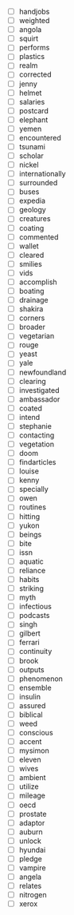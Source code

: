 - [ ] handjobs
- [ ] weighted
- [ ] angola
- [ ] squirt
- [ ] performs
- [ ] plastics
- [ ] realm
- [ ] corrected
- [ ] jenny
- [ ] helmet
- [ ] salaries
- [ ] postcard
- [ ] elephant
- [ ] yemen
- [ ] encountered
- [ ] tsunami
- [ ] scholar
- [ ] nickel
- [ ] internationally
- [ ] surrounded
- [ ] buses
- [ ] expedia
- [ ] geology
- [ ] creatures
- [ ] coating
- [ ] commented
- [ ] wallet
- [ ] cleared
- [ ] smilies
- [ ] vids
- [ ] accomplish
- [ ] boating
- [ ] drainage
- [ ] shakira
- [ ] corners
- [ ] broader
- [ ] vegetarian
- [ ] rouge
- [ ] yeast
- [ ] yale
- [ ] newfoundland
- [ ] clearing
- [ ] investigated
- [ ] ambassador
- [ ] coated
- [ ] intend
- [ ] stephanie
- [ ] contacting
- [ ] vegetation
- [ ] doom
- [ ] findarticles
- [ ] louise
- [ ] kenny
- [ ] specially
- [ ] owen
- [ ] routines
- [ ] hitting
- [ ] yukon
- [ ] beings
- [ ] bite
- [ ] issn
- [ ] aquatic
- [ ] reliance
- [ ] habits
- [ ] striking
- [ ] myth
- [ ] infectious
- [ ] podcasts
- [ ] singh
- [ ] gilbert
- [ ] ferrari
- [ ] continuity
- [ ] brook
- [ ] outputs
- [ ] phenomenon
- [ ] ensemble
- [ ] insulin
- [ ] assured
- [ ] biblical
- [ ] weed
- [ ] conscious
- [ ] accent
- [ ] mysimon
- [ ] eleven
- [ ] wives
- [ ] ambient
- [ ] utilize
- [ ] mileage
- [ ] oecd
- [ ] prostate
- [ ] adaptor
- [ ] auburn
- [ ] unlock
- [ ] hyundai
- [ ] pledge
- [ ] vampire
- [ ] angela
- [ ] relates
- [ ] nitrogen
- [ ] xerox
